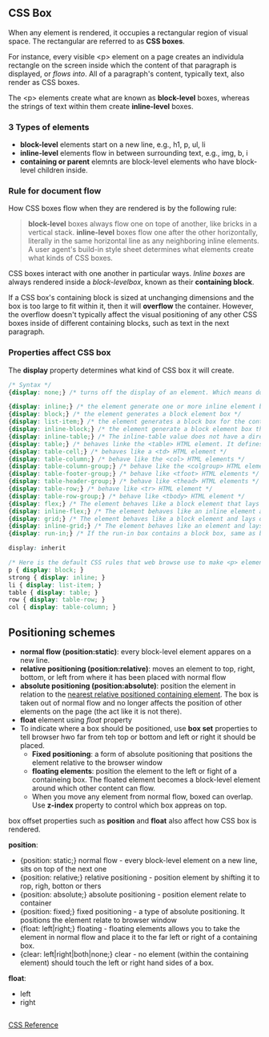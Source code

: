 ## CSS Box
When any element is rendered, it occupies a rectangular region of visual space. The rectangular are referred to as **CSS boxes**.

For instance, every visible &lt;p&gt; element on a page creates an individula rectangle on the screen inside which the content of 
that paragraph is displayed, or *flows into*. All of a paragraph's content, typically text, also render as CSS boxes.

The &lt;p&gt; elements create what are known as **block-level** boxes, whereas the strings of text within them create **inline-level** boxes.

### 3 Types of elements

* **block-level** elements start on a new line, e.g., h1, p, ul, li
* **inline-level** elements flow in between surrounding text, e.g., img, b, i
* **containing or parent** elemnts are block-level elements who have block-level children inside.

### Rule for document flow
How CSS boxes flow when they are rendered is by the following rule:
> **block-level** boxes always flow one on tope of another, like bricks in a vertical stack. 
> **inline-level** boxes flow one after the other horizontally, literally in the same horizontal line as any neighboring inline elements.
> A user agent's build-in style sheet determines what elements create what kinds of CSS boxes.

CSS boxes interact with one another in particular ways. *Inline boxes* are always rendered inside a *block-levelbox*, known as their **containing block**.

If a CSS box's containing block is sized at unchanging dimensions and the box is too large to fit within it, then it will **overflow** the container. However, the overflow doesn't typically affect the visual positioning of any other CSS boxes inside of different containing blocks, such as text in the next paragraph.

### Properties affect CSS box
The **display** property determines what kind of CSS box it will create.
```css
/* Syntax */
{display: none;} /* turns off the display of an element. Which means document will not render the element and its desendants */

{display: inline;} /* the element generate one or more inline element boxes*/
{display: block;} /* the element generates a block element box */
{display: list-item;} /* the element generates a block box for the content and a separate list-litem inline box. */
{display: inline-block;} /* the element generate a block element box that will be flowed with surronding content as if it were a single inline box*/
{display: inline-table;} /* The inline-table value does not have a direct mapping in HTML. It behaves like a <table> HTML element, but as an inline box, rather than a block-level box. Inside the table box is a block-level context*/
{display: table;} /* behaves linke the <table> HTML element. It defines a block-level box. */
{display: table-cell;} /* behaves like a <td> HTML element */
{display: table-column;} /* behave like the <col> HTML elements */
{display: table-column-group;} /* behave like the <colgroup> HTML elements */
{display: table-footer-group;} /* behave like <tfoot> HTML elements */
{display: table-header-group;} /* behave like <thead> HTML elements */
{display: table-row;} /* behave like <tr> HTML element */
{display: table-row-group;} /* behave like <tbody> HTML element */
{display: flex;} /* The element behaves like a block element that lays out its content according to the flexbox model */
{display: inline-flex;} /* The element behaves like an inline element and lays out its content according to the flexbox model. */
{display: grid;} /* The element behaves like a block element and lays out its content according to the grid model. */
{display: inline-grid;} /* The element behaves like an element and lays out its content according to the grid modeol **/
{display: run-in;} /* If the run-in box contains a block box, same as block; If a block box follows the run-in box, the run-in box becomes the first inlinie box of the block box.; If an inline box follows, teh run-in box becomes a block box. */

display: inherit

/* Here is the default CSS rules that web browse use to make <p> elements block-level and <strong> elements inline-level might look like: */
p { display: block; }
strong { display: inline; }
li { display: list-item; }
table { display: table; }
row { display: table-row; }
col { display: table-column; }
```

## Positioning schemes
* **normal flow (position:static)**: every block-level element appares on a new line.
* **relative positioning (position:relative)**: moves an element to top, right, bottom, or left from where it has been placed with normal flow
* **absolute positioning (position:absolute)**: position the element in relation to the [nearest relative positioned containing element](https://developer.mozilla.org/en-US/docs/Web/CSS/position). The box is taken out of normal flow and no longer affects the position of other elements on the page (the act like it is not there).
* **float** element using *float* property
* To indicate where a box should be positioned, use **box set** properties to tell browser hwo far from teh top or bottom and left or right it should be placed.
  * **Fixed positioning**: a form of absolute positioning that positions the element relative to the browser window 
  * **floating elements**: position the element to the left or fight of a containeing box. The floated element becomes a block-level element around which other content can flow.
  * When you move any element from normal flow, boxed can overlap. Use **z-index** property to control which box appreas on top.

box offset properties such as **position** and **float** also affect how CSS box is rendered.

**position**:
* {position: static;} normal flow - every block-level element on a new line, sits on top of the next one
* {position: relative;} relative positioning - position element by shifting it to rop, righ, botton or thers
* {position: absolute;} absolute positioning - position element relate to container
* {position: fixed;} fixed positioning - a type of absolute positioning. It positions the element relate to browser window
* {float: left|right;} floating - floating elements allows you to take the element in normal flow and place it to the far left or right of a containing box.
* {clear: left|right|both|none;} clear - no element (within the containing element) should touch the left or right hand sides of a box.

**float**:
* left
* right

```css

```


[CSS Reference](https://developer.mozilla.org/en-US/docs/Web/CSS/Reference)
